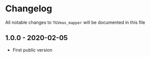 # Changelog

All notable changes to `TGVmax_mapper` will be documented in this file

## 1.0.0 - 2020-02-05
- First public version
